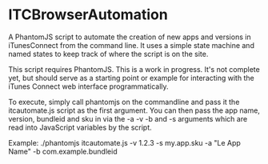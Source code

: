 ITCBrowserAutomation
====================

A PhantomJS script to automate the creation of new apps and versions in iTunesConnect from the command line. It uses a simple state machine and named states to keep track of where the script is on the site.

This script requires PhantomJS. This is a work in progress. It's not complete yet, but should serve as a starting point or example for interacting with the iTunes Connect web interface programmatically.

To execute, simply call phantomjs on the commandline and pass it the itcautomate.js script as the first argument. You can then pass the app name, version, bundleid and sku in via the -a -v -b and -s arguments which are read into JavaScript variables by the script.

Example: ./phantomjs itcautomate.js -v 1.2.3 -s my.app.sku -a "Le App Name" -b com.example.bundleid